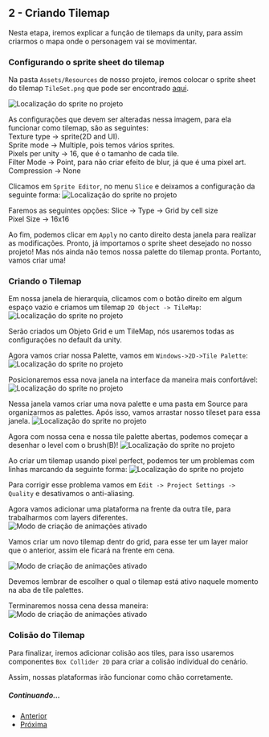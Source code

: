 ## 2 - Criando Tilemap

Nesta etapa, iremos explicar a função de tilemaps da unity, para assim criarmos o mapa onde o personagem vai se movimentar.

### Configurando o sprite sheet do tilemap

Na pasta ```Assets/Resources``` de nosso projeto, iremos colocar o sprite sheet do tilemap ```TileSet.png``` que pode ser encontrado [aqui](https://drive.google.com/drive/folders/1JvF5ncDJGAbjktF3B4yVo5NbdJx1Rgel?usp=sharing).

![Localização do sprite no projeto](images/2/1.png?raw=true "Localização do tileset no projeto")

As configurações que devem ser alteradas nessa imagem, para ela funcionar como tilemap, são as seguintes:<br/>
Texture type -> sprite(2D and UI).<br/>
Sprite mode -> Multiple, pois temos vários sprites.<br/>
Pixels per unity -> 16, que é o tamanho de cada tile.<br/>
Filter Mode -> Point, para não criar efeito de blur, já que é uma pixel art.<br/>
Compression -> None<br/>

Clicamos em ```Sprite Editor```, no menu ```Slice``` e deixamos a configuração da seguinte forma:
![Localização do sprite no projeto](images/2/2.png?raw=true "Slice do tileset")

Faremos as seguintes opções:
Slice -> Type -> Grid by cell size<br/>
Pixel Size -> 16x16<br/>

Ao fim, podemos clicar em ```Apply``` no canto direito desta janela para realizar as modificações. Pronto, já importamos o sprite sheet desejado no nosso projeto! Mas nós ainda não temos nossa palette do tilemap pronta. Portanto, vamos criar uma!

### Criando o Tilemap

Em nossa janela de hierarquia, clicamos com o botão direito em algum espaço vazio e criamos um tilemap ```2D Object -> TileMap```:
![Localização do sprite no projeto](images/2/3.png?raw=true "Criação do tilemap")

Serão criados um Objeto Grid e um TileMap, nós usaremos todas as configurações no default da unity.

Agora vamos criar nossa Palette, vamos em ```Windows->2D->Tile Palette```:
![Localização do sprite no projeto](images/2/4.png?raw=true "Criação do tile palette")

Posicionaremos essa nova janela na interface da maneira mais confortável:
![Localização do sprite no projeto](images/2/5.png?raw=true "Tile palette")

Nessa janela vamos criar uma nova palette e uma pasta em Source para organizarmos as palettes.
Após isso, vamos arrastar nosso tileset para essa janela.
![Localização do sprite no projeto](images/2/6.png?raw=true "Setup com tile palette")

Agora com nossa cena e nossa tile palette abertas, podemos começar a desenhar o level com o brush(B)!
![Localização do sprite no projeto](images/2/7.png?raw=true "Level teste")

Ao criar um tilemap usando pixel perfect, podemos ter um problemas com linhas marcando da seguinte forma:
![Localização do sprite no projeto](images/2/8.png?raw=true "Linhas de blur")

Para corrigir esse problema vamos em ```Edit -> Project Settings -> Quality``` e desativamos o anti-aliasing.

Agora vamos adicionar uma plataforma na frente da outra tile, para trabalharmos com layers diferentes.
![Modo de criação de animações ativado](images/2/9.png?raw=true "Novo tilemap")

Vamos criar um novo tilemap dentr do grid, para esse ter um layer maior que o anterior, assim ele ficará na frente em cena.

![Modo de criação de animações ativado](images/2/10.png?raw=true "Tilemap em uso")

Devemos lembrar de escolher o qual o tilemap está ativo naquele momento na aba de tile palettes.

Terminaremos nossa cena dessa maneira:
![Modo de criação de animações ativado](images/2/11.png?raw=true "Cena final")

### Colisão do Tilemap

Para finalizar, iremos adicionar colisão aos tiles, para isso usaremos componentes ``` Box Collider 2D ``` para criar a colisão individual do cenário.

Assim, nossas plataformas irão funcionar como chão corretamente.

##### Continuando...

* [Anterior](1-inicio.md)
* [Próxima](3-inserindo-personagem.md)
